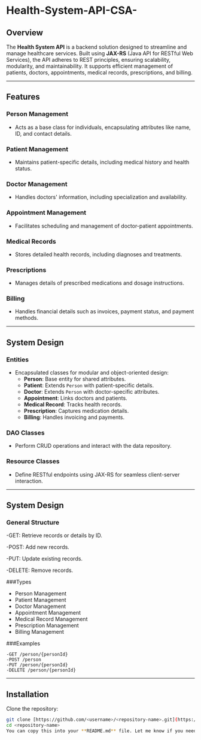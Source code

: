 # Health-System-API-CSA-
## Overview
The **Health System API** is a backend solution designed to streamline and manage healthcare services. Built using **JAX-RS** (Java API for RESTful Web Services), the API adheres to REST principles, ensuring scalability, modularity, and maintainability. It supports efficient management of patients, doctors, appointments, medical records, prescriptions, and billing.

---

## Features
### **Person Management**
- Acts as a base class for individuals, encapsulating attributes like name, ID, and contact details.

### **Patient Management**
- Maintains patient-specific details, including medical history and health status.

### **Doctor Management**
- Handles doctors' information, including specialization and availability.

### **Appointment Management**
- Facilitates scheduling and management of doctor-patient appointments.

### **Medical Records**
- Stores detailed health records, including diagnoses and treatments.

### **Prescriptions**
- Manages details of prescribed medications and dosage instructions.

### **Billing**
- Handles financial details such as invoices, payment status, and payment methods.

---
## System Design
### **Entities**
- Encapsulated classes for modular and object-oriented design:
  - **Person**: Base entity for shared attributes.
  - **Patient**: Extends `Person` with patient-specific details.
  - **Doctor**: Extends `Person` with doctor-specific attributes.
  - **Appointment**: Links doctors and patients.
  - **Medical Record**: Tracks health records.
  - **Prescription**: Captures medication details.
  - **Billing**: Handles invoicing and payments.

### **DAO Classes**
- Perform CRUD operations and interact with the data repository.

### **Resource Classes**
- Define RESTful endpoints using JAX-RS for seamless client-server interaction.

---

## System Design
### General Structure
-GET: Retrieve records or details by ID.

-POST: Add new records.

-PUT: Update existing records.

-DELETE: Remove records.



###Types
- Person Management
- Patient Management
- Doctor Management
- Appointment Management
- Medical Record Management
- Prescription Management
- Billing Management

###Examples
```
-GET /person/{personId}
-POST /person
-PUT /person/{personId}
-DELETE /person/{personId}
```
---


## Installation
Clone the repository:
   ```bash
   git clone [https://github.com/<username>/<repository-name>.git](https://github.com/KI-5/Health-System-API-CSA-.git)
   cd <repository-name>
You can copy this into your **README.md** file. Let me know if you need further edits! 😊


